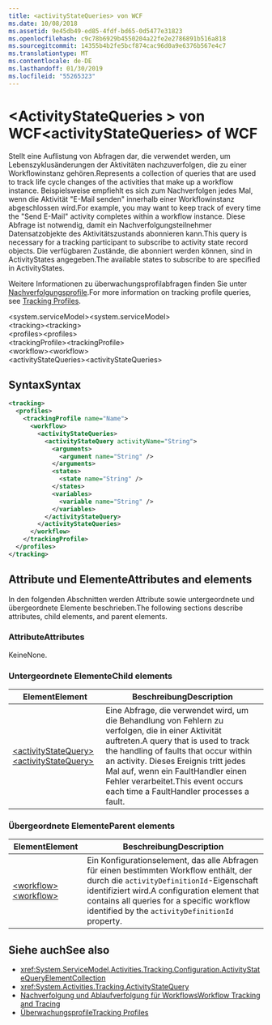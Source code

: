 ```yaml
---
title: <activityStateQueries> von WCF
ms.date: 10/08/2018
ms.assetid: 9e45db49-ed85-4fdf-bd65-0d5477e31823
ms.openlocfilehash: c9c78b6929b4550204a22fe2e2786891b516a818
ms.sourcegitcommit: 14355b4b2fe5bcf874cac96d0a9e6376b567e4c7
ms.translationtype: MT
ms.contentlocale: de-DE
ms.lasthandoff: 01/30/2019
ms.locfileid: "55265323"
---
```

# <a name="activitystatequeries-of-wcf"></a><span data-ttu-id="cd448-102">\<ActivityStateQueries > von WCF</span><span class="sxs-lookup"><span data-stu-id="cd448-102">\<activityStateQueries> of WCF</span></span>

<span data-ttu-id="cd448-103">Stellt eine Auflistung von Abfragen dar, die verwendet werden, um Lebenszyklusänderungen der Aktivitäten nachzuverfolgen, die zu einer Workflowinstanz gehören.</span><span class="sxs-lookup"><span data-stu-id="cd448-103">Represents a collection of queries that are used to track life cycle changes of the activities that make up a workflow instance.</span></span> <span data-ttu-id="cd448-104">Beispielsweise empfiehlt es sich zum Nachverfolgen jedes Mal, wenn die Aktivität "E-Mail senden" innerhalb einer Workflowinstanz abgeschlossen wird.</span><span class="sxs-lookup"><span data-stu-id="cd448-104">For example, you may want to keep track of every time the "Send E-Mail" activity completes within a workflow instance.</span></span> <span data-ttu-id="cd448-105">Diese Abfrage ist notwendig, damit ein Nachverfolgungsteilnehmer Datensatzobjekte des Aktivitätszustands abonnieren kann.</span><span class="sxs-lookup"><span data-stu-id="cd448-105">This query is necessary for a tracking participant to subscribe to activity state record objects.</span></span> <span data-ttu-id="cd448-106">Die verfügbaren Zustände, die abonniert werden können, sind in ActivityStates angegeben.</span><span class="sxs-lookup"><span data-stu-id="cd448-106">The available states to subscribe to are specified in ActivityStates.</span></span>

<span data-ttu-id="cd448-107">Weitere Informationen zu überwachungsprofilabfragen finden Sie unter [Nachverfolgungsprofile](../../../../../docs/framework/windows-workflow-foundation/tracking-profiles.md).</span><span class="sxs-lookup"><span data-stu-id="cd448-107">For more information on tracking profile queries, see [Tracking Profiles](../../../../../docs/framework/windows-workflow-foundation/tracking-profiles.md).</span></span>

<span data-ttu-id="cd448-108">\<system.serviceModel></span><span class="sxs-lookup"><span data-stu-id="cd448-108">\<system.serviceModel></span></span>  
<span data-ttu-id="cd448-109">\<tracking></span><span class="sxs-lookup"><span data-stu-id="cd448-109">\<tracking></span></span>  
<span data-ttu-id="cd448-110">\<profiles></span><span class="sxs-lookup"><span data-stu-id="cd448-110">\<profiles></span></span>  
<span data-ttu-id="cd448-111">\<trackingProfile></span><span class="sxs-lookup"><span data-stu-id="cd448-111">\<trackingProfile></span></span>  
<span data-ttu-id="cd448-112">\<workflow></span><span class="sxs-lookup"><span data-stu-id="cd448-112">\<workflow></span></span>  
<span data-ttu-id="cd448-113">\<activityStateQueries></span><span class="sxs-lookup"><span data-stu-id="cd448-113">\<activityStateQueries></span></span>  

## <a name="syntax"></a><span data-ttu-id="cd448-114">Syntax</span><span class="sxs-lookup"><span data-stu-id="cd448-114">Syntax</span></span>  
  
```xml  
<tracking>
  <profiles>
    <trackingProfile name="Name">
      <workflow>
        <activityStateQueries>
          <activityStateQuery activityName="String">
            <arguments>
              <argument name="String" />
            </arguments>
            <states>
              <state name="String" />
            </states>
            <variables>
              <variable name="String" />
            </variables>
          </activityStateQuery>
        </activityStateQueries>
      </workflow>
    </trackingProfile>
  </profiles>
</tracking>
```  

## <a name="attributes-and-elements"></a><span data-ttu-id="cd448-115">Attribute und Elemente</span><span class="sxs-lookup"><span data-stu-id="cd448-115">Attributes and elements</span></span>

<span data-ttu-id="cd448-116">In den folgenden Abschnitten werden Attribute sowie untergeordnete und übergeordnete Elemente beschrieben.</span><span class="sxs-lookup"><span data-stu-id="cd448-116">The following sections describe attributes, child elements, and parent elements.</span></span>
  
### <a name="attributes"></a><span data-ttu-id="cd448-117">Attribute</span><span class="sxs-lookup"><span data-stu-id="cd448-117">Attributes</span></span>  

<span data-ttu-id="cd448-118">Keine</span><span class="sxs-lookup"><span data-stu-id="cd448-118">None.</span></span>  

### <a name="child-elements"></a><span data-ttu-id="cd448-119">Untergeordnete Elemente</span><span class="sxs-lookup"><span data-stu-id="cd448-119">Child elements</span></span>

|<span data-ttu-id="cd448-120">Element</span><span class="sxs-lookup"><span data-stu-id="cd448-120">Element</span></span>|<span data-ttu-id="cd448-121">Beschreibung</span><span class="sxs-lookup"><span data-stu-id="cd448-121">Description</span></span>|
|-------------|-----------------|
|[<span data-ttu-id="cd448-122">\<activityStateQuery></span><span class="sxs-lookup"><span data-stu-id="cd448-122">\<activityStateQuery></span></span>](activitystatequery-of-wcf.md)|<span data-ttu-id="cd448-123">Eine Abfrage, die verwendet wird, um die Behandlung von Fehlern zu verfolgen, die in einer Aktivität auftreten.</span><span class="sxs-lookup"><span data-stu-id="cd448-123">A query that is used to track the handling of faults that occur within an activity.</span></span>  <span data-ttu-id="cd448-124">Dieses Ereignis tritt jedes Mal auf, wenn ein FaultHandler einen Fehler verarbeitet.</span><span class="sxs-lookup"><span data-stu-id="cd448-124">This event occurs each time a FaultHandler processes a fault.</span></span>|

### <a name="parent-elements"></a><span data-ttu-id="cd448-125">Übergeordnete Elemente</span><span class="sxs-lookup"><span data-stu-id="cd448-125">Parent elements</span></span>

|<span data-ttu-id="cd448-126">Element</span><span class="sxs-lookup"><span data-stu-id="cd448-126">Element</span></span>|<span data-ttu-id="cd448-127">Beschreibung</span><span class="sxs-lookup"><span data-stu-id="cd448-127">Description</span></span>|
|-------------|-----------------|
|[<span data-ttu-id="cd448-128">\<workflow></span><span class="sxs-lookup"><span data-stu-id="cd448-128">\<workflow></span></span>](../../../../../docs/framework/configure-apps/file-schema/windows-workflow-foundation/workflow.md)|<span data-ttu-id="cd448-129">Ein Konfigurationselement, das alle Abfragen für einen bestimmten Workflow enthält, der durch die `activityDefinitionId`-Eigenschaft identifiziert wird.</span><span class="sxs-lookup"><span data-stu-id="cd448-129">A configuration element that contains all queries for a specific workflow identified by the `activityDefinitionId` property.</span></span>|

## <a name="see-also"></a><span data-ttu-id="cd448-130">Siehe auch</span><span class="sxs-lookup"><span data-stu-id="cd448-130">See also</span></span>

- <xref:System.ServiceModel.Activities.Tracking.Configuration.ActivityStateQueryElementCollection>
- <xref:System.Activities.Tracking.ActivityStateQuery>
- [<span data-ttu-id="cd448-131">Nachverfolgung und Ablaufverfolgung für Workflows</span><span class="sxs-lookup"><span data-stu-id="cd448-131">Workflow Tracking and Tracing</span></span>](../../../../../docs/framework/windows-workflow-foundation/workflow-tracking-and-tracing.md)
- [<span data-ttu-id="cd448-132">Überwachungsprofile</span><span class="sxs-lookup"><span data-stu-id="cd448-132">Tracking Profiles</span></span>](../../../../../docs/framework/windows-workflow-foundation/tracking-profiles.md)
